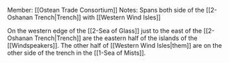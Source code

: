 Member: [[Ostean Trade Consortium]]
Notes:  Spans both side of the [[2-Oshanan Trench|Trench]] with [[Western Wind Isles]]

On the western edge of the [[2-Sea of Glass]] just to the east of the [[2-Oshanan Trench|Trench]] are the eastern half of the islands of the [[Windspeakers]].  The other half of [[Western Wind Isles|them]] are on the other side of the trench in the [[1-Sea of Mists]].
